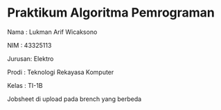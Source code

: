 # Praktikum Algoritma Pemrograman
Nama : Lukman Arif Wicaksono

    
NIM : 43325113


Jurusan: Elektro


Prodi : Teknologi Rekayasa Komputer


Kelas : TI-1B

 Jobsheet di upload pada brench yang berbeda

